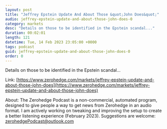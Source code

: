 ```yaml
---
layout: post
title: "Jeffrey Epstein Update And About Those &quot;John Does&quot;"
audio: jeffrey-epstein-update-and-about-those-john-does-0
category: markets
desc: "Details on those to be identified in the Epstein scandal..."
duration: 00:02:01
length: 121
datetime: Tue, 14 Feb 2023 23:05:00 +0000
tags: podcast
guid: jeffrey-epstein-update-and-about-those-john-does-0
order: 0
---
```

Details on those to be identified in the Epstein scandal...

Link: [https://www.zerohedge.com/markets/jeffrey-epstein-update-and-about-those-john-does](https://www.zerohedge.com/markets/jeffrey-epstein-update-and-about-those-john-does)

About: The Zerohedge Podcast is a non-commercial, automated program, designed to give people a way to get news from Zerohedge in an audio format.  I am actively working on tweaking and improving the setup to create a better listening experience (February 2023).  Suggestions are welcome: [zerohedgePodcast@outlook.com](mailto:zerohedgePodcast@outlook.com)